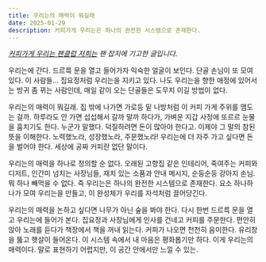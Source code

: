 ```yaml
---
title: 우리는의 매력이 뭐길래
date: 2025-01-29
description: 커피가게 우리는은 하나의 완전한 시스템으로 존재한다.
---
```


*[커피가게 우리는 팬클럽 저희는](https://wooreenoon.bearblog.dev) 팬 잡지에 기고한 글입니다.*

우리는에 간다. 드르륵 문을 열고 들어가자 익숙한 얼굴이 보인다. 단골 손님이 또 모여 있다. 이 사람들… 집요정처럼 우리는을 지키고 있다. 나도 우리는을 향한 애정에 있어서는 방귀 좀 뀌는 사람인데, 매일 같이 오는 단골들은 도무지 이길 방법이 없다.

우리는의 매력이 뭐길래. 집 밖에 나가면 가로등 밑 나방처럼 이 커피 가게 주위를 맴도는 걸까. 하루라도 안 가면 섭섭해서 갈까 말까 하다가, 가벼운 지갑 사정에 또르르 눈물을 훔치기도 한다. 누군가 말했다. 덕질하려면 돈이 많아야 한다고. 이제야 그 말의 참된 뜻을 이해한다. 노력했노라, 성장했노라, 주문했노라! 우리는에 더 자주 가고 싶다면 돈을 벌어야 한다. 세상에 공짜 커피란 없단 말이다.

우리는의 매력을 하나로 정의할 순 없다. 오래된 고향집 같은 인테리어, 죽여주는 커피와 디저트, 인간미 넘치는 사장님들, 재치 있는 소품과 안내 메시지, 순둥순둥 강아지 손님. 뭐 하나 빼먹을 수 없다. 즉 우리는은 하나의 완전한 시스템으로 존재한다. 요소 하나하나가 모여 우리는을 만들고, 이 완성체가 우리를 자석처럼 끌어당긴다.

우리는의 매력을 논하고 싶다면 나무가 아닌 숲을 봐야 한다. 다시 한번 드르륵 문을 열고 우리는에 들어가 본다. 집요정과 사장님에게 인사를 건네고 커피를 주문한다. 편안히 앉아 노래를 듣다가 책장에서 책을 꺼내 읽는다. 커피가 나오면 천천히 음미한다.  유리창을 뚫고 햇살이 들어온다. 이 시스템 속에서 내 마음은 평화롭기만 하다. 이게 우리는의 매력이다. 말로 표현하기 어렵지만, 이 공간 안에서만 느낄 수 있는.
